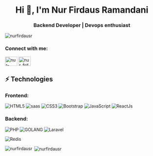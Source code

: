 <h1 align="center">Hi 👋, I'm Nur Firdaus Ramandani</h1>
<h3 align="center">Backend Developer | Devops enthusiast</h3>

<p align="left"> <img src="https://komarev.com/ghpvc/?username=nurfirdausr&label=Profile%20views&color=0e75b6&style=flat" alt="nurfirdausr" /> </p>

<h3 align="left">Connect with me:</h3>
<p align="left">
<a href="https://linkedin.com/in/nur-firdaus-ramandani-baaab5204" target="blank"><img align="center" src="https://raw.githubusercontent.com/rahuldkjain/github-profile-readme-generator/master/src/images/icons/Social/linked-in-alt.svg" alt="nur-firdaus-ramandani-baaab5204" height="30" width="40" /></a>
<a href="https://instagram.com/nur_frdsrxx" target="blank"><img align="center" src="https://raw.githubusercontent.com/rahuldkjain/github-profile-readme-generator/master/src/images/icons/Social/instagram.svg" alt="nur_frdsrxx" height="30" width="40" /></a>
</p>




## ⚡ Technologies

<h3 align="left">Frontend:</h3>

![HTML5](https://img.shields.io/badge/-HTML5-E34F26?style=flat-square&logo=html5&logoColor=white)
![saas](https://img.shields.io/badge/-saas-black?style=flat-square&logo=saas)
![CSS3](https://img.shields.io/badge/-CSS3-1572B6?style=flat-square&logo=css3)
![Bootstrap](https://img.shields.io/badge/-bootstrap-black?style=flat-square&logo=bootstrap)
![JavaScript](https://img.shields.io/badge/-JavaScript-black?style=flat-square&logo=javascript)
![ReactJs](https://img.shields.io/badge/-Reactjs-black?style=flat-square&logo=reactjs)


<h3 align="left">Backend:</h3>

![PHP](https://img.shields.io/badge/-php-black?style=flat-square&logo=Php)
![GOLANG](https://img.shields.io/badge/-golang-black?style=flat-square&logo=Golang)
![Laravel](https://img.shields.io/badge/-Laravel-black?style=flat-square&logo=laravel)


![Redis](https://img.shields.io/badge/-Redis-black?style=flat-square&logo=Redis)
<p><img align="left" src="https://github-readme-stats.vercel.app/api/top-langs?username=nurfirdausr&show_icons=true&locale=en&layout=compact" alt="nurfirdausr" /></p>

<p>&nbsp;<img align="center" src="https://github-readme-stats.vercel.app/api?username=nurfirdausr&show_icons=true&locale=en" alt="nurfirdausr" /></p>
